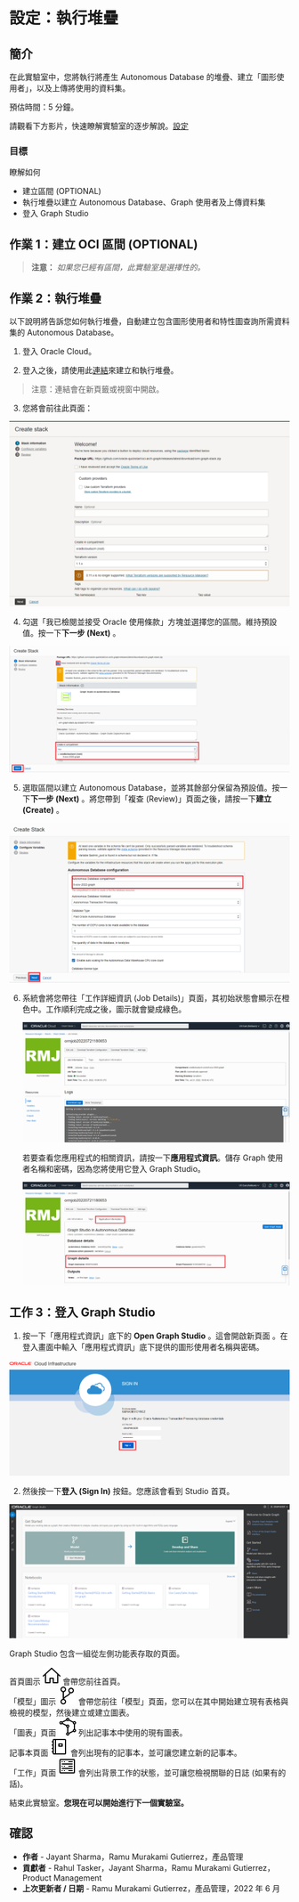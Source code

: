 # 設定：執行堆疊

## 簡介

在此實驗室中，您將執行將產生 Autonomous Database 的堆疊、建立「圖形使用者」，以及上傳將使用的資料集。

預估時間：5 分鐘。

請觀看下方影片，快速瞭解實驗室的逐步解說。[設定](videohub:1_8z5ze0pe)

### 目標

瞭解如何

*   建立區間 (OPTIONAL)
*   執行堆疊以建立 Autonomous Database、Graph 使用者及上傳資料集
*   登入 Graph Studio

## 作業 1：建立 OCI 區間 (OPTIONAL)

> **注意：** _如果您已經有區間，此實驗室是選擇性的。_

[](include:iam-compartment-create-body.md)

## 作業 2：執行堆疊

以下說明將告訴您如何執行堆疊，自動建立包含圖形使用者和特性圖查詢所需資料集的 Autonomous Database。

1.  登入 Oracle Cloud。
    
2.  登入之後，請使用此[連結](https://cloud.oracle.com/resourcemanager/stacks/create?zipUrl=https://github.com/oracle-quickstart/oci-arch-graph/releases/latest/download/orm-graph-stack.zip)來建立和執行堆疊。
    

> 注意：連結會在新頁籤或視窗中開啟。

3.  您將會前往此頁面：

![建立堆疊頁面](./images/create-stack.png)

4.  勾選「我已檢閱並接受 Oracle 使用條款」方塊並選擇您的區間。維持預設值。按一下**下一步 (Next)** 。

![接受已勾選「Oracle 使用條款」的選項](./images/oracle-terms.png)

5.  選取區間以建立 Autonomous Database，並將其餘部分保留為預設值。按一下**下一步 (Next)** 。將您帶到「複查 (Review)」頁面之後，請按一下**建立 (Create)** 。

![建立堆疊頁面](./images/configure-variables.png)

6.  系統會將您帶往「工作詳細資訊 (Job Details)」頁面，其初始狀態會顯示在橙色中。工作順利完成之後，圖示就會變成綠色。
    
    ![工作成功](./images/successful-job.png)
    
    若要查看您應用程式的相關資訊，請按一下**應用程式資訊**。儲存 Graph 使用者名稱和密碼，因為您將使用它登入 Graph Studio。
    
    ![如何查看圖表使用者名稱與密碼](./images/graph-username-password.png)
    

## 工作 3：登入 Graph Studio

1.  按一下「應用程式資訊」底下的 **Open Graph Studio** 。這會開啟新頁面 。在登入畫面中輸入「應用程式資訊」底下提供的圖形使用者名稱與密碼。

![開啟應用程式資訊下的圖形工作室](./images/login-page.png " ")

2.  然後按一下**登入 (Sign In)** 按鈕。您應該會看到 Studio 首頁。

![此影像無法使用 ALT 文字](./images/gs-graphuser-home-page.png " ")

Graph Studio 包含一組從左側功能表存取的頁面。

首頁圖示 ![「首頁」圖示](images/home.svg) 會帶您前往首頁。  
「模型」圖示 ![「模型」圖示](images/code-fork.svg) 會帶您前往「模型」頁面，您可以在其中開始建立現有表格與檢視的模型，然後建立或建立圖表。  
「圖表」頁面 ![圖表圖示](images/radar-chart.svg) 列出記事本中使用的現有圖表。  
記事本頁面 ![記事本圖示](images/notebook.svg) 會列出現有的記事本，並可讓您建立新的記事本。  
「工作」頁面 ![「工作」圖示](images/server.svg) 會列出背景工作的狀態，並可讓您檢視關聯的日誌 (如果有的話)。

結束此實驗室。**您現在可以開始進行下一個實驗室。**

## 確認

*   **作者** - Jayant Sharma，Ramu Murakami Gutierrez，產品管理
*   **貢獻者** - Rahul Tasker，Jayant Sharma，Ramu Murakami Gutierrez，Product Management
*   **上次更新者 / 日期** - Ramu Murakami Gutierrez，產品管理，2022 年 6 月